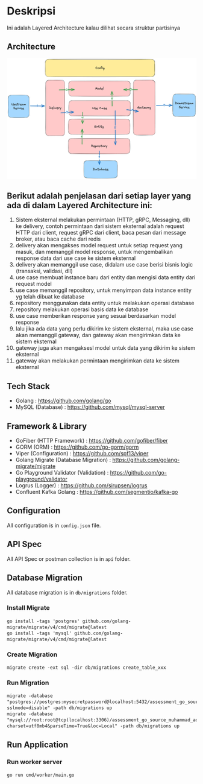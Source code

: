 # Deskripsi

Ini adalah Layered Architecture kalau dilihat secara struktur partisinya

## Architecture 

![Layered Architecture](architecture.png)

## Berikut adalah penjelasan dari setiap layer yang ada di dalam Layered Architecture ini:

1. Sistem eksternal melakukan permintaan (HTTP, gRPC, Messaging, dll) ke delivery, contoh permintaan dari sistem eksternal adalah request HTTP dari client, request gRPC dari client, baca pesan dari message broker, atau baca cache dari redis
2. delivery akan mengakses model request untuk setiap request yang masuk, dan memanggil model response, untuk mengembalikan response data dari use case ke sistem eksternal
3. delivery akan memanggil use case, didalam use case berisi bisnis logic (transaksi, validasi, dll) 
4. use case membuat instance baru dari entity dan mengisi data entity dari request model
5. use case memanggil repository, untuk menyimpan data instance entity yg telah dibuat ke database
6. repository menggunakan data entity untuk melakukan operasi database
7. repository melakukan operasi basis data ke database
8. use case memberikan response yang sesuai berdasarkan model response
9. lalu jika ada data yang perlu dikirim ke sistem eksternal, maka use case akan memanggil gateway, dan gateway akan mengirimkan data ke sistem eksternal
10. gateway juga akan mengaksesl model untuk data yang dikirim ke sistem eksternal
11. gateway akan melakukan permintaan mengirimkan data ke sistem eksternal

## Tech Stack

- Golang : https://github.com/golang/go
- MySQL (Database) : https://github.com/mysql/mysql-server

## Framework & Library

- GoFiber (HTTP Framework) : https://github.com/gofiber/fiber
- GORM (ORM) : https://github.com/go-gorm/gorm
- Viper (Configuration) : https://github.com/spf13/viper
- Golang Migrate (Database Migration) : https://github.com/golang-migrate/migrate
- Go Playground Validator (Validation) : https://github.com/go-playground/validator
- Logrus (Logger) : https://github.com/sirupsen/logrus
- Confluent Kafka Golang : https://github.com/segmentio/kafka-go

## Configuration

All configuration is in `config.json` file.

## API Spec

All API Spec or postman collection is in `api` folder.

## Database Migration

All database migration is in `db/migrations` folder.

### Install Migrate

```shell
go install -tags 'postgres' github.com/golang-migrate/migrate/v4/cmd/migrate@latest
go install -tags 'mysql' github.com/golang-migrate/migrate/v4/cmd/migrate@latest
```

### Create Migration

```shell
migrate create -ext sql -dir db/migrations create_table_xxx
```

### Run Migration

```shell
migrate -database "postgres://postgres:mysecretpassword@localhost:5432/assessment_go_source_code_muhammad_aditya?sslmode=disable" -path db/migrations up
migrate -database "mysql://root:root@tcp(localhost:3306)/assessment_go_source_muhammad_aditya_two?charset=utf8mb4&parseTime=True&loc=Local" -path db/migrations up
```

## Run Application

### Run worker server

```bash
go run cmd/worker/main.go
```
